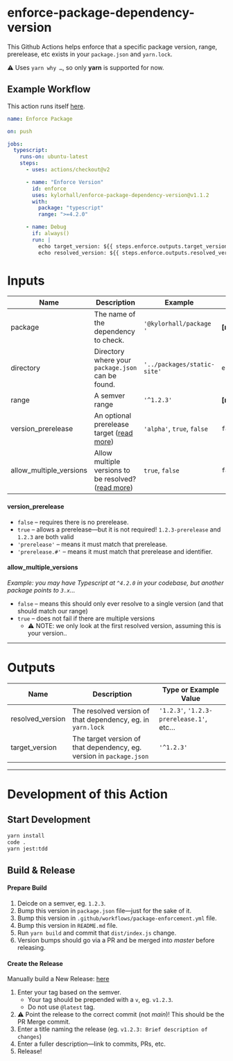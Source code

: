 # enforce-package-dependency-version

This Github Actions helps enforce that a specific package version, range, prerelease, etc exists in your `package.json` and `yarn.lock`.

:warning: Uses `yarn why …`, so only **yarn** is supported for now.

## Example Workflow

This action runs itself [here](https://github.com/kylorhall/enforce-package-dependency-version/blob/main/.github/workflows/package-enforcement.yml).

```yaml
name: Enforce Package

on: push

jobs:
  typescript:
    runs-on: ubuntu-latest
    steps:
      - uses: actions/checkout@v2

      - name: "Enforce Version"
        id: enforce
        uses: kylorhall/enforce-package-dependency-version@v1.1.2
        with:
          package: "typescript"
          range: ">=4.2.0"

      - name: Debug
        if: always()
        run: |
          echo target_version: ${{ steps.enforce.outputs.target_version }}
          echo resolved_version: ${{ steps.enforce.outputs.resolved_version }}
```

# Inputs

| Name                    | Description                                                                     | Example                     | Default Value          |
| ----------------------- | ------------------------------------------------------------------------------- | --------------------------- | ---------------------- |
| package                 | The name of the dependency to check.                                            | `'@kylorhall/package '`     | **[required]**         |
| directory               | Directory where your `package.json` can be found.                               | `'../packages/static-site'` | `env.GITHUB_WORKSPACE` |
| range                   | A semver range                                                                  | `'^1.2.3'`                  | **[required]**         |
| version_prerelease      | An optional prerelease target ([read more](#version_prerelease))                | `'alpha'`, `true`, `false`  | `false`                |
| allow_multiple_versions | Allow multiple versions to be resolved? ([read more](#allow_multiple_versions)) | `true`, `false`             | `false`                |

#### version_prerelease

- `false` – requires there is no prerelease.
- `true` – allows a prerelease—but it is not required! `1.2.3-prerelease` and `1.2.3` are both valid
- `'prerelease'` – means it must match that prerelease.
- `'prerelease.#'` – means it must match that prerelease and identifier.

#### allow_multiple_versions

_Example: you may have Typescript at `^4.2.0` in your codebase, but another package points to `3.x`…_

- `false` – means this should only ever resolve to a single version (and that should match our range)
- `true` – does not fail if there are multiple versions
  - :warning: NOTE: we only look at the first resolved version, assuming this is your version..

---

# Outputs

| Name             | Description                                                          | Type or Example Value                   |
| ---------------- | -------------------------------------------------------------------- | --------------------------------------- |
| resolved_version | The resolved version of that dependency, eg. in `yarn.lock`          | `'1.2.3'`, `'1.2.3-prerelease.1'`, etc… |
| target_version   | The target version of that dependency, eg. version in `package.json` | `'^1.2.3'`                              |

---

# Development of this Action

## Start Development

```bash
yarn install
code .
yarn jest:tdd
```

## Build & Release

#### Prepare Build

1. Deicde on a semver, eg. `1.2.3`.
2. Bump this version in `package.json` file—just for the sake of it.
3. Bump this version in `.github/workflows/package-enforcement.yml` file.
4. Bump this version in `README.md` file.
5. Run `yarn build` and commit that `dist/index.js` change.
6. Version bumps should go via a PR and be merged into _master_ before releasing.

#### Create the Release

Manually build a New Release: [here](https://github.com/kylorhall/enforce-package-dependency-version/releases/new)

1. Enter your tag based on the semver.
   - Your tag should be prepended with a `v`, eg. `v1.2.3`.
   - Do not use `@latest` tag.
2. :warning: Point the release to the correct commit (not _main_)! This should be the PR Merge commit.
3. Enter a title naming the release (eg. `v1.2.3: Brief description of changes`)
4. Enter a fuller description—link to commits, PRs, etc.
5. Release!
